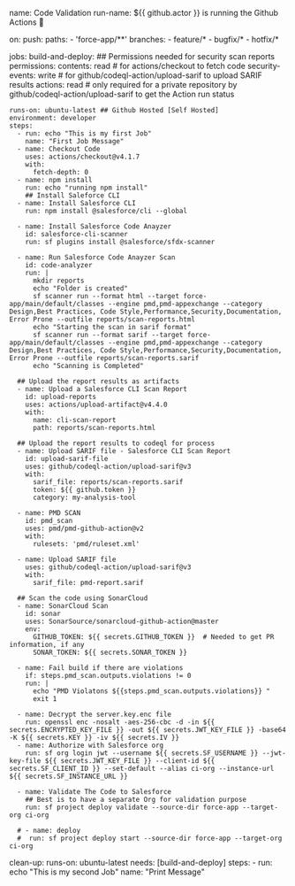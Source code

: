 name: Code Validation
run-name: ${{ github.actor }} is running the Github Actions 🚀

on:
  push:
    paths:
      - 'force-app/**'
    branches:
      - feature/*
      - bugfix/*
      - hotfix/*

jobs:
  build-and-deploy: 
    ## Permissions needed for security scan reports
    permissions:
      contents: read # for actions/checkout to fetch code
      security-events: write # for github/codeql-action/upload-sarif to upload SARIF results
      actions: read # only required for a private repository by github/codeql-action/upload-sarif to get the Action run status

    runs-on: ubuntu-latest ## Github Hosted [Self Hosted]
    environment: developer
    steps:
      - run: echo "This is my first Job"
        name: "First Job Message"
      - name: Checkout Code
        uses: actions/checkout@v4.1.7
        with:
          fetch-depth: 0
      - name: npm install
        run: echo "running npm install"
        ## Install Saleforce CLI
      - name: Install Salesforce CLI
        run: npm install @salesforce/cli --global 

      - name: Install Salesforce Code Anayzer
        id: salesforce-cli-scanner
        run: sf plugins install @salesforce/sfdx-scanner

      - name: Run Salesforce Code Anayzer Scan
        id: code-analyzer
        run: |
          mkdir reports
          echo "Folder is created"
          sf scanner run --format html --target force-app/main/default/classes --engine pmd,pmd-appexchange --category Design,Best Practices, Code Style,Performance,Security,Documentation, Error Prone --outfile reports/scan-reports.html
          echo "Starting the scan in sarif format"
          sf scanner run --format sarif --target force-app/main/default/classes --engine pmd,pmd-appexchange --category Design,Best Practices, Code Style,Performance,Security,Documentation, Error Prone --outfile reports/scan-reports.sarif
          echo "Scanning is Completed"
      
      ## Upload the report results as artifacts
      - name: Upload a Salesforce CLI Scan Report
        id: upload-reports
        uses: actions/upload-artifact@v4.4.0
        with:
          name: cli-scan-report
          path: reports/scan-reports.html

      ## Upload the report results to codeql for process
      - name: Upload SARIF file - Salesforce CLI Scan Report
        id: upload-sarif-file
        uses: github/codeql-action/upload-sarif@v3
        with:
          sarif_file: reports/scan-reports.sarif
          token: ${{ github.token }}
          category: my-analysis-tool

      - name: PMD SCAN
        id: pmd_scan
        uses: pmd/pmd-github-action@v2 
        with:
          rulesets: 'pmd/ruleset.xml'

      - name: Upload SARIF file
        uses: github/codeql-action/upload-sarif@v3
        with:
          sarif_file: pmd-report.sarif

      ## Scan the code using SonarCloud
      - name: SonarCloud Scan
        id: sonar
        uses: SonarSource/sonarcloud-github-action@master
        env:
          GITHUB_TOKEN: ${{ secrets.GITHUB_TOKEN }}  # Needed to get PR information, if any
          SONAR_TOKEN: ${{ secrets.SONAR_TOKEN }}
      
      - name: Fail build if there are violations
        if: steps.pmd_scan.outputs.violations != 0
        run: |
          echo "PMD Violatons ${{steps.pmd_scan.outputs.violations}} "
          exit 1

      - name: Decrypt the server.key.enc file
        run: openssl enc -nosalt -aes-256-cbc -d -in ${{ secrets.ENCRYPTED_KEY_FILE }} -out ${{ secrets.JWT_KEY_FILE }} -base64 -K ${{ secrets.KEY }} -iv ${{ secrets.IV }}
      - name: Authorize with Salesforce org
        run: sf org login jwt --username ${{ secrets.SF_USERNAME }} --jwt-key-file ${{ secrets.JWT_KEY_FILE }} --client-id ${{ secrets.SF_CLIENT_ID }} --set-default --alias ci-org --instance-url ${{ secrets.SF_INSTANCE_URL }}
      
      - name: Validate The Code to Salesforce
        ## Best is to have a separate Org for validation purpose
        run: sf project deploy validate --source-dir force-app --target-org ci-org
      
      # - name: deploy
      #  run: sf project deploy start --source-dir force-app --target-org ci-org
      
  clean-up:
    runs-on: ubuntu-latest
    needs: [build-and-deploy]
    steps:
      - run: echo "This is my second Job"
        name: "Print Message"